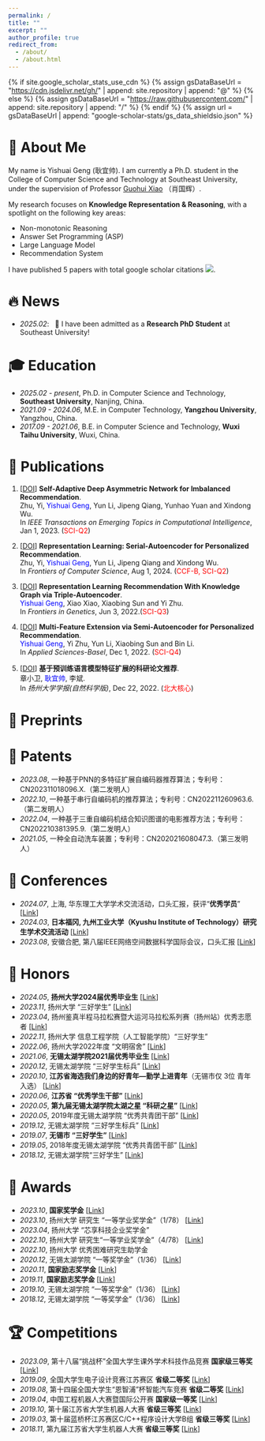 ```yaml
---
permalink: /
title: ""
excerpt: ""
author_profile: true
redirect_from: 
  - /about/
  - /about.html
---
```


{% if site.google_scholar_stats_use_cdn %}
{% assign gsDataBaseUrl = "https://cdn.jsdelivr.net/gh/" | append: site.repository | append: "@" %}
{% else %}
{% assign gsDataBaseUrl = "https://raw.githubusercontent.com/" | append: site.repository | append: "/" %}
{% endif %}
{% assign url = gsDataBaseUrl | append: "google-scholar-stats/gs_data_shieldsio.json" %}

<span class='anchor' id='about-me'></span>



# 👀 About Me

My name is Yishuai Geng (耿宜帅). I am currently a Ph.D. student in the College of Computer Science and Technology at Southeast University, under the supervision of Professor [Guohui Xiao](https://www.ghxiao.org/) （肖国辉）.

My research focuses on **Knowledge Representation & Reasoning**, with a spotlight on the following key areas: 

- Non-monotonic Reasoning
- Answer Set Programming (ASP)
- Large Language Model 
- Recommendation System

I have published 5 papers with total google scholar citations  <a href='https://scholar.google.com/citations?user=hpVroWYAAAAJ'><img src="https://img.shields.io/endpoint?url={{ url | url_encode }}&logo=Google%20Scholar&labelColor=f6f6f6&color=9cf&style=flat&label=citations"></a>.

# 🔥 News
- *2025.02*: &nbsp; 🎉 I have been admitted as a **Research PhD Student** at Southeast University!


# 🎓 Education
- *2025.02 - present*, Ph.D. in Computer Science and Technology, **Southeast University**, Nanjing, China.
- *2021.09 - 2024.06*, M.E. in Computer Technology, **Yangzhou University**, Yangzhou, China.
- *2017.09 - 2021.06*, B.E. in Computer Science and Technology, **Wuxi Taihu University**, Wuxi, China.


# 📰 Publications
<!-- <div class='paper-box'><div class='paper-box-image'><div><div class="badge">CVPR 2016</div><img src='images/500x300.png' alt="sym" width="100%"></div></div>
<div class='paper-box-text' markdown="1"> -->

<!-- (__IF2024: 6.5__, <span style="color:red">CCF-A</span>) -->
 <!-- [[DOI](https://doi.org/10.1109/TSE.2024.3440503)]-->
	
1.  [[DOI](https://doi.org/10.1109/TETCI.2023.3300740)] **Self-Adaptive Deep Asymmetric Network for Imbalanced Recommendation**.  
    Zhu, Yi, <span style="color:blue">Yishuai Geng</span>, Yun Li, Jipeng Qiang, Yunhao Yuan and Xindong Wu.   
    In *IEEE Transactions on Emerging Topics in Computational Intelligence*, Jan 1, 2023. (<span style="color:red">SCI-Q2</span>)   


2.  [[DOI](https://doi.org/10.1007/s11704-023-2441-1)] **Representation Learning: Serial-Autoencoder for Personalized Recommendation**.  
    Zhu, Yi, <span style="color:blue">Yishuai Geng</span>, Yun Li, Jipeng Qiang and Xindong Wu.   
    In *Frontiers of Computer Science*, Aug 1, 2024. (<span style="color:red">CCF-B, SCI-Q2</span>)   


3.  [[DOI](https://doi.org/10.3389/fgene.2022.891265)] **Representation Learning Recommendation With Knowledge Graph via Triple-Autoencoder**.  
    <span style="color:blue">Yishuai Geng</span>, Xiao Xiao, Xiaobing Sun and Yi Zhu.   
    In *Frontiers in Genetics*, Jun 3, 2022.(<span style="color:red">SCI-Q3</span>)    


4.  [[DOI](https://doi.org/10.3390/app122312408)] **Multi-Feature Extension via Semi-Autoencoder for Personalized Recommendation**.  
    <span style="color:blue">Yishuai Geng</span>, Yi Zhu, Yun Li, Xiaobing Sun and Bin Li.    
    In *Applied Sciences-Basel*, Dec 1, 2022. (<span style="color:red">SCI-Q4</span>)       


5.  [[DOI](https://doi.org/10.19411/j.1007-824x.2022.06.011)] **基于预训练语言模型特征扩展的科研论文推荐**.   
    章小卫, <span style="color:blue">耿宜帅</span>, 李斌.  
    In *扬州大学学报(自然科学版)*, Dec 22, 2022. (<span style="color:red">北大核心</span>)     


# 📝 Preprints



# 📜 Patents
- *2023.08*, 一种基于PNN的多特征扩展自编码器推荐算法；专利号：CN202311018096.X.（第二发明人）
- *2022.10*, 一种基于串行自编码机的推荐算法；专利号：CN202211260963.6.（第二发明人）
- *2022.04*, 一种基于三重自编码机结合知识图谱的电影推荐方法；专利号：CN202210381395.9.（第二发明人）
- *2021.05*, 一种全自动洗车装置；专利号：CN202021608047.3.（第三发明人）

<!--
# ©️ Copyrights

- *2023.04*, 基于自动编码器多特征扩展的电影推荐系统；登记号：2023SR0499101.
- *2023.02*, 基于Java的智慧旅游推荐系统；登记号：2023SR0869194.
- *2022.07*, 基于串行自编码机的电影推荐系统；登记号：2022SR093448.
- *2022.05*, 基于三重自编码机结合知识图谱特征拓展的电影推荐系统；登记号：2022SR0567030.
-->

<!--

# 🔍 Services

## Journal Reviewing

## Conference Activities
-->

# 🎤 Conferences
- *2024.07*, 上海, 华东理工大学学术交流活动，口头汇报，获评“**优秀学员**” [[Link](./images/Conferences/优秀学员.jpg)]
- *2024.03*, **日本福冈, 九州工业大学（Kyushu Institute of Technology）研究生学术交流活动** [[Link](./images/Conferences/九工大交流.jpg)]
- *2023.08*, 安徽合肥, 第八届IEEE网络空间数据科学国际会议，口头汇报 [[Link](./images/Conferences/8thIEEE_DSC.jpg)]

	
# 🏅 Honors
- *2024.05*, **扬州大学2024届优秀毕业生** [[Link](./images/Honors/扬州大学优秀毕业生.jpg)]
- *2023.11*, 扬州大学 “三好学生” [[Link](./images/Honors/2022-2023扬州大学三好学生.jpg)]
- *2023.04*, 扬州鉴真半程马拉松赛暨大运河马拉松系列赛（扬州站）优秀志愿者 [[Link](./images/Honors/扬马优秀志愿者.jpg)]
- *2022.11*, 扬州大学 信息工程学院（人工智能学院）“三好学生” 
- *2022.06*, 扬州大学2022年度 “文明宿舍” [[Link](./images/Honors/扬州大学优秀毕业生.jpg)]
- *2021.06*, **无锡太湖学院2021届优秀毕业生** [[Link](./images/Honors/无锡太湖学院优秀毕业生.jpg)]
- *2020.12*, 无锡太湖学院 “三好学生标兵” [[Link](./images/Honors/2019-2020学年“校三好学生标兵”.jpg)]
- *2020.10*, **江苏省海选我们身边的好青年—勤学上进青年**（无锡市仅 3位 青年入选） [[Link](https://mp.weixin.qq.com/s?__biz=MjM5NDgxMzcxMQ==&mid=2649990108&idx=1&sn=263ea035c552cd4a57a485afc5d7d7d2&chksm=be8501bc89f288aa15a7a406abbe281a497033c1fe7b4f5b3a7595f202935b57b13f3d813bf4&scene=27&poc_token=HJre82ej5LNgQv9KzxXijHNdJokU2hDEqoh4nGAH)]
- *2020.06*, **江苏省 “优秀学生干部”** [[Link](./images/Honors/2019-2020年度江苏省优秀学生干部.jpg)]
- *2020.05*, **第九届无锡太湖学院太湖之星 “科研之星”** [[Link](https://baijiahao.baidu.com/s?id=1668006417178699913&wfr=spider&for=pc)]
- *2020.05*, 2019年度无锡太湖学院 “优秀共青团干部” [[Link](./images/Honors/2019年无锡太学院“优秀学生干部”.jpg)]
- *2019.12*, 无锡太湖学院 “三好学生标兵” [[Link](./images/Honors/2018-2019学年“校三好学生标兵”.jpg)]
- *2019.07*, **无锡市 “三好学生”** [[Link](./images/Honors/2019年无锡市三好学生.jpg)]
- *2019.05*, 2018年度无锡太湖学院 “优秀共青团干部” [[Link](./images/Honors/2018年度无锡太湖学院“优秀共青团”.jpg)]
- *2018.12*, 无锡太湖学院“三好学生” [[Link](./images/Honors/2017-2018学年“校三好学生”.jpg)]


# 🥇 Awards
- *2023.10*, **国家奖学金** [[Link](./images/Awards/2023年硕士研究生国家奖学金证书.jpg)]
- *2023.10*, 扬州大学 研究生 “一等学业奖学金”（1/78） [[Link](./images/Awards/2022-2023研究生学业一等奖学金.png)]
- *2023.04*, 扬州大学 “芯享科技企业奖学金” 
- *2022.10*, 扬州大学 研究生“一等学业奖学金”（4/78） [[Link](./images/Awards/2021-2022研究生学业一等奖学金.jpg)]
- *2022.10*, 扬州大学 优秀困难研究生助学金 
- *2020.12*, 无锡太湖学院 “一等奖学金”（1/36） [[Link](./images/Awards/2019-2020学年校综合奖学金一等奖.jpg)]
- *2020.11*, **国家励志奖学金** [[Link](./images/Awards/2019-2020学年国家励志奖学金.jpg)]
- *2019.11*, **国家励志奖学金** [[Link](./images/Awards/2018-2019学年国家励志奖学金.jpg)]
- *2019.10*, 无锡太湖学院 “一等奖学金”（1/36） [[Link](./images/Awards/2018-2019学年校综合奖学金一等奖.jpg)]
- *2018.12*, 无锡太湖学院 “一等奖学金”（1/36） [[Link](./images/Awards/2017-2018学年校综合奖学金一等奖.jpg)]


# 🏆 Competitions
- *2023.09*, 第十八届“挑战杯”全国大学生课外学术科技作品竞赛  **国家级三等奖** [[Link](./images/Competitions/第十八届“挑战杯”竞赛“揭榜挂帅”专项赛全国三等奖.jpg)]
- *2019.09*, 全国大学生电子设计竞赛江苏赛区 **省级二等奖** [[Link](./images/Competitions/2019年全国大学生电子设计竞赛江苏赛区二等奖.jpg)]
- *2019.08*, 第十四届全国大学生“恩智浦”杯智能汽车竞赛 **省级二等奖** [[Link](./images/Competitions/第十四届全国大学生“恩智浦”杯智能汽车竞赛二等奖.jpg)]
- *2019.04*, 中国工程机器人大赛暨国际公开赛 **国家级一等奖** [[Link](./images/Competitions/2019年中国工程机器人大赛暨国际公开赛一等奖.jpg)]
- *2019.10*, 第十届江苏省大学生机器人大赛 **省级三等奖** [[Link](./images/Competitions/第十届江苏省大学生机器人大赛三等奖.jpg)]
- *2019.03*, 第十届蓝桥杯江苏赛区C/C++程序设计大学B组 **省级三等奖** [[Link](./images/Competitions/第十届蓝桥杯江苏赛区CC++大学B组三等奖.jpg)]
- *2018.11*, 第九届江苏省大学生机器人大赛 **省级三等奖** [[Link](./images/Competitions/第九届江苏省大学生机器人大赛三等奖.jpg)]
